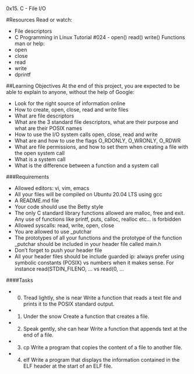 0x15. C - File I/O

#Resources
Read or watch:
* File descriptors
* C Programming in Linux Tutorial #024 - open() read() write() Functions
man or help:
* open
* close
* read
* write
* dprintf

##Learning Objectives
At the end of this project, you are expected to be able to explain to anyone, without the help of Google:
* Look for the right source of information online
* How to create, open, close, read and write files
* What are file descriptors
* What are the 3 standard file descriptors, what are their purpose and what are their POSIX names
* How to use the I/O system calls open, close, read and write
* What are and how to use the flags O_RDONLY, O_WRONLY, O_RDWR
* What are file permissions, and how to set them when creating a file with the open system call
* What is a system call
* What is the difference between a function and a system call

###Requirements
* Allowed editors: vi, vim, emacs
* All your files will be compiled on Ubuntu 20.04 LTS using gcc
* A README.md file
* Your code should use the Betty style
* The only C standard library functions allowed are malloc, free and exit. Any use of functions like printf, puts, calloc, realloc etc… is forbidden
* Allowed syscalls: read, write, open, close
* You are allowed to use _putchar
* The prototypes of all your functions and the prototype of the function _putchar should be included in your header file called main.h
* Don’t forget to push your header file
* All your header files should be include guarded
ip: always prefer using symbolic constants (POSIX) vs numbers when it makes sense. For instance read(STDIN_FILENO, ... vs read(0, ...

####Tasks
* 0. Tread lightly, she is near
Write a function that reads a text file and prints it to the POSIX standard output.
* 1. Under the snow
Create a function that creates a file.
* 2. Speak gently, she can hear
Write a function that appends text at the end of a file.
* 3. cp
Write a program that copies the content of a file to another file.
* 4. elf
Write a program that displays the information contained in the ELF header at the start of an ELF file.
